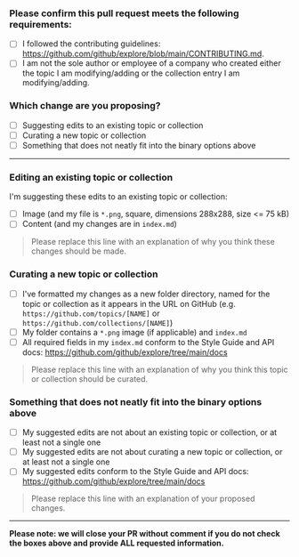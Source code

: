 <!-- Thank you for contributing! -->
### Please confirm this pull request meets the following requirements:

- [ ] I followed the contributing guidelines: <https://github.com/github/explore/blob/main/CONTRIBUTING.md>.
- [ ] I am not the sole author or employee of a company who created either the topic I am modifying/adding or the collection entry I am modifying/adding.

### Which change are you proposing?

  - [ ] Suggesting edits to an existing topic or collection
  - [ ] Curating a new topic or collection
  - [ ] Something that does not neatly fit into the binary options above

---

<!-- ⚠️ Please select either this section... ⚠️ -->
### Editing an existing topic or collection

I'm suggesting these edits to an existing topic or collection:
- [ ] Image (and my file is `*.png`, square, dimensions 288x288, size <= 75 kB)
- [ ] Content (and my changes are in `index.md`)

> Please replace this line with an explanation of why you think these changes should be made.

<!-- ⚠️ this section... ⚠️ -->
### Curating a new topic or collection

- [ ] I've formatted my changes as a new folder directory, named for the topic or collection as it appears in the URL on GitHub (e.g. `https://github.com/topics/[NAME]` or `https://github.com/collections/[NAME]`)
- [ ] My folder contains a `*.png` image (if applicable) and `index.md`
- [ ] All required fields in my `index.md` conform to the Style Guide and API docs: <https://github.com/github/explore/tree/main/docs>

> Please replace this line with an explanation of why you think this topic or collection should be curated.

<!-- ⚠️ ... or this section ⚠️ -->
### Something that does not neatly fit into the binary options above

- [ ] My suggested edits are not about an existing topic or collection, or at least not a single one
- [ ] My suggested edits are not about curating a new topic or collection, or at least not a single one
- [ ] My suggested edits conform to the Style Guide and API docs: https://github.com/github/explore/tree/main/docs

> Please replace this line with an explanation of your proposed changes.

---

**Please note: we will close your PR without comment if you do not check the boxes above and provide ALL requested information.**
